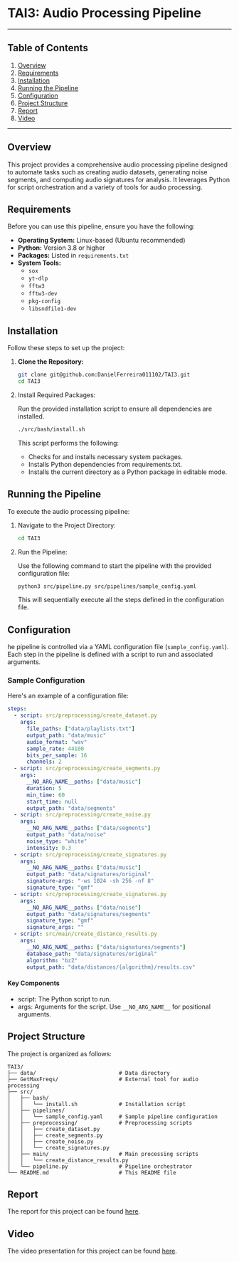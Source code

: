 # TAI3: Audio Processing Pipeline

---

## Table of Contents

1. [Overview](#overview)
2. [Requirements](#requirements)
3. [Installation](#installation)
4. [Running the Pipeline](#running-the-pipeline)
5. [Configuration](#configuration)
6. [Project Structure](#project-structure)
7. [Report](#report)
8. [Video](#video)

---

## Overview

This project provides a comprehensive audio processing pipeline designed to automate tasks such as creating audio datasets, generating noise segments, and computing audio signatures for analysis. It leverages Python for script orchestration and a variety of tools for audio processing.

## Requirements

Before you can use this pipeline, ensure you have the following:

- **Operating System:** Linux-based (Ubuntu recommended)
- **Python:** Version 3.8 or higher
- **Packages:** Listed in `requirements.txt`
- **System Tools:** 
  - `sox`
  - `yt-dlp`
  - `fftw3`
  - `fftw3-dev`
  - `pkg-config`
  - `libsndfile1-dev`

## Installation

Follow these steps to set up the project:

1. **Clone the Repository:**

   ```bash
   git clone git@github.com:DanielFerreira011102/TAI3.git
   cd TAI3
    ```
2. Install Required Packages:

    Run the provided installation script to ensure all dependencies are installed.

    ```bash
    ./src/bash/install.sh
    ```

    This script performs the following:

    - Checks for and installs necessary system packages.
    - Installs Python dependencies from requirements.txt.
    - Installs the current directory as a Python package in editable mode.

## Running the Pipeline

To execute the audio processing pipeline:

1. Navigate to the Project Directory:

    ```bash
    cd TAI3
    ```

2. Run the Pipeline:

    Use the following command to start the pipeline with the provided configuration file:

    ```bash
    python3 src/pipeline.py src/pipelines/sample_config.yaml
    ```

    This will sequentially execute all the steps defined in the configuration file.

## Configuration

he pipeline is controlled via a YAML configuration file (`sample_config.yaml`). Each step in the pipeline is defined with a script to run and associated arguments.

### Sample Configuration

Here's an example of a configuration file:

```yaml
steps:
  - script: src/preprocessing/create_dataset.py
    args:
      file_paths: ["data/playlists.txt"]
      output_path: "data/music"
      audio_format: "wav"
      sample_rate: 44100
      bits_per_sample: 16
      channels: 2
  - script: src/preprocessing/create_segments.py
    args:
      __NO_ARG_NAME__paths: ["data/music"]
      duration: 5
      min_time: 60
      start_time: null
      output_path: "data/segments"
  - script: src/preprocessing/create_noise.py
    args:
      __NO_ARG_NAME__paths: ["data/segments"]
      output_path: "data/noise"
      noise_type: "white"
      intensity: 0.3
  - script: src/preprocessing/create_signatures.py
    args:
      __NO_ARG_NAME__paths: ["data/music"]
      output_path: "data/signatures/original"
      signature-args: "-ws 1024 -sh 256 -nf 8"
      signature_type: "gmf"
  - script: src/preprocessing/create_signatures.py
    args:
      __NO_ARG_NAME__paths: ["data/noise"]
      output_path: "data/signatures/segments"
      signature_type: "gmf"
      signature_args: ""
  - script: src/main/create_distance_results.py
    args:
      __NO_ARG_NAME__paths: ["data/signatures/segments"]
      database_path: "data/signatures/original"
      algorithm: "bz2"
      output_path: "data/distances/{algorithm}/results.csv"
```
#### Key Components
- script: The Python script to run.
- args: Arguments for the script. Use `__NO_ARG_NAME__` for positional arguments.

## Project Structure

The project is organized as follows:

```plaintext
TAI3/
├── data/                          # Data directory
├── GetMaxFreqs/                   # External tool for audio processing
├── src/
│   ├── bash/
│   │   └── install.sh             # Installation script
│   ├── pipelines/
│   │   └── sample_config.yaml     # Sample pipeline configuration
│   ├── preprocessing/             # Preprocessing scripts
│   │   ├── create_dataset.py
│   │   ├── create_segments.py
│   │   ├── create_noise.py
│   │   └── create_signatures.py
│   ├── main/                      # Main processing scripts
│   │   └── create_distance_results.py
│   └── pipeline.py                # Pipeline orchestrator
└── README.md                      # This README file
```

## Report
The report for this project can be found [here](report.pdf).

## Video
The video presentation for this project can be found [here](...).